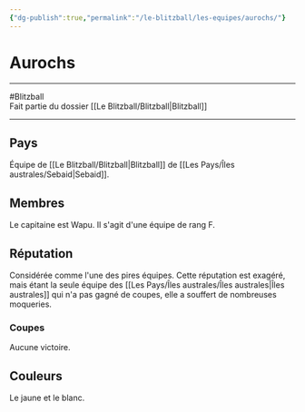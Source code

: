 ```yaml
---
{"dg-publish":true,"permalink":"/le-blitzball/les-equipes/aurochs/"}
---
```


# Aurochs
---
#Blitzball  
Fait partie du dossier [[Le Blitzball/Blitzball\|Blitzball]]

-------
## Pays
Équipe de [[Le Blitzball/Blitzball\|Blitzball]] de [[Les Pays/Îles australes/Sebaid\|Sebaid]].
## Membres
Le capitaine est Wapu.
Il s'agit d'une équipe de rang F.
## Réputation
Considérée comme l'une des pires équipes. Cette réputation est exagéré, mais étant la seule équipe des [[Les Pays/Îles australes/Îles australes\|Îles australes]] qui n'a pas gagné de coupes, elle a souffert de nombreuses moqueries.
### Coupes
Aucune victoire.
## Couleurs
Le jaune et le blanc.
